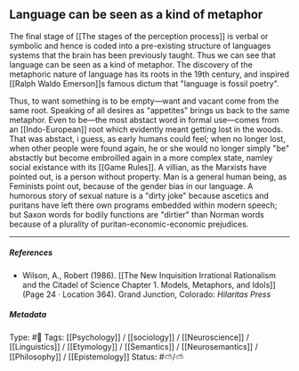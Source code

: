 ## Language can be seen as a kind of metaphor  # 

The final stage of [[The stages of the perception process]] is verbal or symbolic and hence is coded into a pre-existing structure of languages systems that the brain has been previously taught. Thus we can see that language can be seen as a kind of metaphor. The discovery of the metaphoric nature of language has its roots in the 19th century, and inspired [[Ralph Waldo Emerson]]s famous dictum that "language is fossil poetry". 

Thus, to want something is to be empty—want and vacant come from the same root. Speaking of all desires as "appetites" brings us back to the same metaphor. Even to be—the most abstact word in formal use—comes from an [[Indo-European]] root which evidently meant getting lost in the woods. That was abstact, i guess, as early  humans could feel; when no longer lost, when other people were found again, he or she would no longer simply "be" abstactly but become embroilled again in a more complex state, namley social existance with its [[Game Rules]]. A villian, as the Marxists have pointed out, is a person without property. Man is a general human being, as Feminists point out, because of the gender bias in our language. A humorous story of sexual nature is a "dirty joke" because ascetics and puritans have left there own programs embedded within modern speech; but Saxon words for bodily functions are "dirtier" than Norman words because of a plurality of puritan-economic-economic prejudices.

___

##### References

- Wilson, A., Robert (1986). [[The New Inquisition Irrational Rationalism and the Citadel of Science Chapter 1. Models, Metaphors, and Idols]] (Page 24 · Location 364). Grand Junction, Colorado: _Hilaritas Press_

##### Metadata

Type: #🔴 
Tags: [[Psychology]] / [[sociology]] / [[Neuroscience]] / [[Linguistics]] / [[Etymology]]  / [[Semantics]] / [[Neurosemantics]] / [[Philosophy]] / [[Epistemology]]
Status: #⛅️/⛅️ 